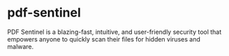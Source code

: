 # pdf-sentinel
PDF Sentinel is a blazing-fast, intuitive, and user-friendly security tool that empowers anyone to quickly scan their files for hidden viruses and malware.
